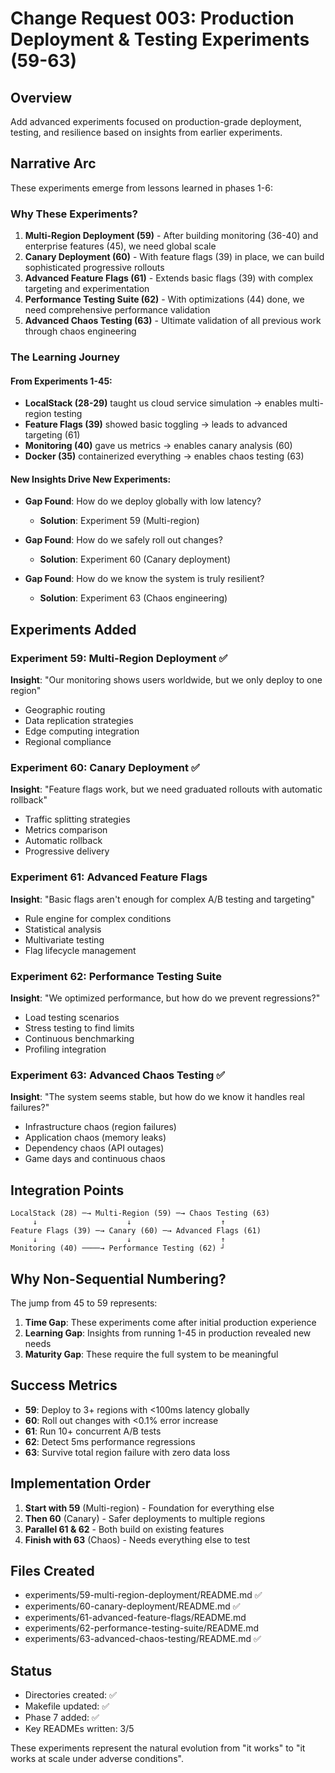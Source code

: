 # Change Request 003: Production Deployment & Testing Experiments (59-63)

## Overview
Add advanced experiments focused on production-grade deployment, testing, and resilience based on insights from earlier experiments.

## Narrative Arc

These experiments emerge from lessons learned in phases 1-6:

### Why These Experiments?

1. **Multi-Region Deployment (59)** - After building monitoring (36-40) and enterprise features (45), we need global scale
2. **Canary Deployment (60)** - With feature flags (39) in place, we can build sophisticated progressive rollouts
3. **Advanced Feature Flags (61)** - Extends basic flags (39) with complex targeting and experimentation
4. **Performance Testing Suite (62)** - With optimizations (44) done, we need comprehensive performance validation
5. **Advanced Chaos Testing (63)** - Ultimate validation of all previous work through chaos engineering

### The Learning Journey

#### From Experiments 1-45:
- **LocalStack (28-29)** taught us cloud service simulation → enables multi-region testing
- **Feature Flags (39)** showed basic toggling → leads to advanced targeting (61)
- **Monitoring (40)** gave us metrics → enables canary analysis (60)
- **Docker (35)** containerized everything → enables chaos testing (63)

#### New Insights Drive New Experiments:
- **Gap Found**: How do we deploy globally with low latency?
  - **Solution**: Experiment 59 (Multi-region)
  
- **Gap Found**: How do we safely roll out changes?
  - **Solution**: Experiment 60 (Canary deployment)
  
- **Gap Found**: How do we know the system is truly resilient?
  - **Solution**: Experiment 63 (Chaos engineering)

## Experiments Added

### Experiment 59: Multi-Region Deployment ✅
**Insight**: "Our monitoring shows users worldwide, but we only deploy to one region"
- Geographic routing
- Data replication strategies
- Edge computing integration
- Regional compliance

### Experiment 60: Canary Deployment ✅
**Insight**: "Feature flags work, but we need graduated rollouts with automatic rollback"
- Traffic splitting strategies
- Metrics comparison
- Automatic rollback
- Progressive delivery

### Experiment 61: Advanced Feature Flags
**Insight**: "Basic flags aren't enough for complex A/B testing and targeting"
- Rule engine for complex conditions
- Statistical analysis
- Multivariate testing
- Flag lifecycle management

### Experiment 62: Performance Testing Suite
**Insight**: "We optimized performance, but how do we prevent regressions?"
- Load testing scenarios
- Stress testing to find limits
- Continuous benchmarking
- Profiling integration

### Experiment 63: Advanced Chaos Testing ✅
**Insight**: "The system seems stable, but how do we know it handles real failures?"
- Infrastructure chaos (region failures)
- Application chaos (memory leaks)
- Dependency chaos (API outages)
- Game days and continuous chaos

## Integration Points

```
LocalStack (28) ─→ Multi-Region (59) ─→ Chaos Testing (63)
     ↓                    ↓                    ↑
Feature Flags (39) ─→ Canary (60) ─→ Advanced Flags (61)
     ↓                    ↓                    ↑
Monitoring (40) ────→ Performance Testing (62) ┘
```

## Why Non-Sequential Numbering?

The jump from 45 to 59 represents:
1. **Time Gap**: These experiments come after initial production experience
2. **Learning Gap**: Insights from running 1-45 in production revealed new needs
3. **Maturity Gap**: These require the full system to be meaningful

## Success Metrics

- **59**: Deploy to 3+ regions with <100ms latency globally
- **60**: Roll out changes with <0.1% error increase
- **61**: Run 10+ concurrent A/B tests
- **62**: Detect 5ms performance regressions
- **63**: Survive total region failure with zero data loss

## Implementation Order

1. **Start with 59** (Multi-region) - Foundation for everything else
2. **Then 60** (Canary) - Safer deployments to multiple regions
3. **Parallel 61 & 62** - Both build on existing features
4. **Finish with 63** (Chaos) - Needs everything else to test

## Files Created

- experiments/59-multi-region-deployment/README.md ✅
- experiments/60-canary-deployment/README.md ✅
- experiments/61-advanced-feature-flags/README.md
- experiments/62-performance-testing-suite/README.md
- experiments/63-advanced-chaos-testing/README.md ✅

## Status
- Directories created: ✅
- Makefile updated: ✅
- Phase 7 added: ✅
- Key READMEs written: 3/5

These experiments represent the natural evolution from "it works" to "it works at scale under adverse conditions".